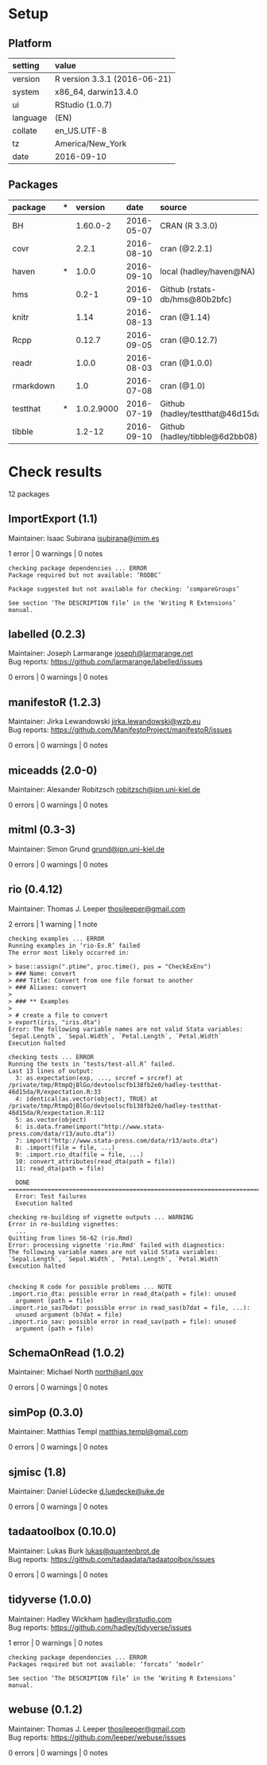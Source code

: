 # Setup

## Platform

|setting  |value                        |
|:--------|:----------------------------|
|version  |R version 3.3.1 (2016-06-21) |
|system   |x86_64, darwin13.4.0         |
|ui       |RStudio (1.0.7)              |
|language |(EN)                         |
|collate  |en_US.UTF-8                  |
|tz       |America/New_York             |
|date     |2016-09-10                   |

## Packages

|package   |*  |version    |date       |source                           |
|:---------|:--|:----------|:----------|:--------------------------------|
|BH        |   |1.60.0-2   |2016-05-07 |CRAN (R 3.3.0)                   |
|covr      |   |2.2.1      |2016-08-10 |cran (@2.2.1)                    |
|haven     |*  |1.0.0      |2016-09-10 |local (hadley/haven@NA)          |
|hms       |   |0.2-1      |2016-09-10 |Github (rstats-db/hms@80b2bfc)   |
|knitr     |   |1.14       |2016-08-13 |cran (@1.14)                     |
|Rcpp      |   |0.12.7     |2016-09-05 |cran (@0.12.7)                   |
|readr     |   |1.0.0      |2016-08-03 |cran (@1.0.0)                    |
|rmarkdown |   |1.0        |2016-07-08 |cran (@1.0)                      |
|testthat  |*  |1.0.2.9000 |2016-07-19 |Github (hadley/testthat@46d15da) |
|tibble    |   |1.2-12     |2016-09-10 |Github (hadley/tibble@6d2bb08)   |

# Check results
12 packages

## ImportExport (1.1)
Maintainer: Isaac Subirana <isubirana@imim.es>

1 error  | 0 warnings | 0 notes

```
checking package dependencies ... ERROR
Package required but not available: ‘RODBC’

Package suggested but not available for checking: ‘compareGroups’

See section ‘The DESCRIPTION file’ in the ‘Writing R Extensions’
manual.
```

## labelled (0.2.3)
Maintainer: Joseph Larmarange <joseph@larmarange.net>  
Bug reports: https://github.com/larmarange/labelled/issues

0 errors | 0 warnings | 0 notes

## manifestoR (1.2.3)
Maintainer: Jirka Lewandowski <jirka.lewandowski@wzb.eu>  
Bug reports: https://github.com/ManifestoProject/manifestoR/issues

0 errors | 0 warnings | 0 notes

## miceadds (2.0-0)
Maintainer: 
 Alexander Robitzsch <robitzsch@ipn.uni-kiel.de>

0 errors | 0 warnings | 0 notes

## mitml (0.3-3)
Maintainer: Simon Grund <grund@ipn.uni-kiel.de>

0 errors | 0 warnings | 0 notes

## rio (0.4.12)
Maintainer: Thomas J. Leeper <thosjleeper@gmail.com>

2 errors | 1 warning  | 1 note 

```
checking examples ... ERROR
Running examples in ‘rio-Ex.R’ failed
The error most likely occurred in:

> base::assign(".ptime", proc.time(), pos = "CheckExEnv")
> ### Name: convert
> ### Title: Convert from one file format to another
> ### Aliases: convert
> 
> ### ** Examples
> 
> # create a file to convert
> export(iris, "iris.dta")
Error: The following variable names are not valid Stata variables: `Sepal.Length`, `Sepal.Width`, `Petal.Length`, `Petal.Width`
Execution halted

checking tests ... ERROR
Running the tests in ‘tests/test-all.R’ failed.
Last 13 lines of output:
  3: as.expectation(exp, ..., srcref = srcref) at /private/tmp/RtmpQjBlGo/devtoolscfb138fb2e0/hadley-testthat-46d15da/R/expectation.R:33
  4: identical(as.vector(object), TRUE) at /private/tmp/RtmpQjBlGo/devtoolscfb138fb2e0/hadley-testthat-46d15da/R/expectation.R:112
  5: as.vector(object)
  6: is.data.frame(import("http://www.stata-press.com/data/r13/auto.dta"))
  7: import("http://www.stata-press.com/data/r13/auto.dta")
  8: .import(file = file, ...)
  9: .import.rio_dta(file = file, ...)
  10: convert_attributes(read_dta(path = file))
  11: read_dta(path = file)
  
  DONE ===========================================================================
  Error: Test failures
  Execution halted

checking re-building of vignette outputs ... WARNING
Error in re-building vignettes:
  ...
Quitting from lines 56-62 (rio.Rmd) 
Error: processing vignette 'rio.Rmd' failed with diagnostics:
The following variable names are not valid Stata variables: `Sepal.Length`, `Sepal.Width`, `Petal.Length`, `Petal.Width`
Execution halted


checking R code for possible problems ... NOTE
.import.rio_dta: possible error in read_dta(path = file): unused
  argument (path = file)
.import.rio_sas7bdat: possible error in read_sas(b7dat = file, ...):
  unused argument (b7dat = file)
.import.rio_sav: possible error in read_sav(path = file): unused
  argument (path = file)
```

## SchemaOnRead (1.0.2)
Maintainer: Michael North <north@anl.gov>

0 errors | 0 warnings | 0 notes

## simPop (0.3.0)
Maintainer: Matthias Templ <matthias.templ@gmail.com>

0 errors | 0 warnings | 0 notes

## sjmisc (1.8)
Maintainer: Daniel Lüdecke <d.luedecke@uke.de>

0 errors | 0 warnings | 0 notes

## tadaatoolbox (0.10.0)
Maintainer: Lukas Burk <lukas@quantenbrot.de>  
Bug reports: https://github.com/tadaadata/tadaatoolbox/issues

0 errors | 0 warnings | 0 notes

## tidyverse (1.0.0)
Maintainer: Hadley Wickham <hadley@rstudio.com>  
Bug reports: https://github.com/hadley/tidyverse/issues

1 error  | 0 warnings | 0 notes

```
checking package dependencies ... ERROR
Packages required but not available: ‘forcats’ ‘modelr’

See section ‘The DESCRIPTION file’ in the ‘Writing R Extensions’
manual.
```

## webuse (0.1.2)
Maintainer: Thomas J. Leeper <thosjleeper@gmail.com>  
Bug reports: https://github.com/leeper/webuse/issues

0 errors | 0 warnings | 0 notes

